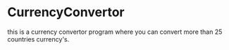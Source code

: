 # CurrencyConvertor
this is a currency convertor program where you can convert more than 25 countries currency's.
